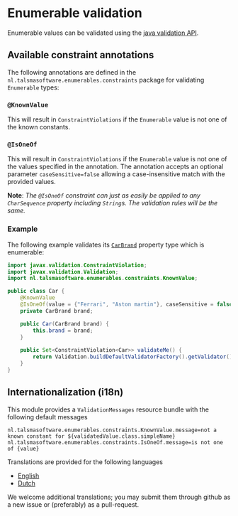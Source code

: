 # Enumerable validation

Enumerable values can be validated using the [java validation API][validation-api].

## Available constraint annotations

The following annotations are defined in the `nl.talsmasoftware.enumerables.constraints` package
for validating `Enumerable` types:

### `@KnownValue`

This will result in `ConstraintViolations` if the `Enumerable` value is not one of the known constants.

### `@IsOneOf`

This will result in `ConstraintViolations` if the `Enumerable` value is not one of the values specified in the annotation.
The annotation accepts an optional parameter `caseSensitive=false` allowing a case-insensitive match with the provided
values.

**Note**: _The `@IsOneOf` constraint can just as easily be applied to any `CharSequence` property including `String`s.
The validation rules will be the same._

### Example

The following example validates its 
[`CarBrand`](src/test/java/nl/talsmasoftware/enumerables/validation/CarBrand.java)
property type which is enumerable:

```java
import javax.validation.ConstraintViolation;
import javax.validation.Validation;
import nl.talsmasoftware.enumerables.constraints.KnownValue;

public class Car {    
    @KnownValue
    @IsOneOf(value = {"Ferrari", "Aston martin"}, caseSensitive = false)
    private CarBrand brand;

    public Car(CarBrand brand) {
        this.brand = brand;
    }
    
    public Set<ConstraintViolation<Car>> validateMe() {
        return Validation.buildDefaultValidatorFactory().getValidator().validate(this);
    }
}
``` 

## Internationalization (i18n)

This module provides a `ValidationMessages` resource bundle with the following default messages
```
nl.talsmasoftware.enumerables.constraints.KnownValue.message=not a known constant for ${validatedValue.class.simpleName}
nl.talsmasoftware.enumerables.constraints.IsOneOf.message=is not one of {value}
```

Translations are provided for the following languages

- [English](src/main/resources/ValidationMessages_en.properties)
- [Dutch](src/main/resources/ValidationMessages_nl.properties)

We welcome additional translations; you may submit them through github as a new issue or (preferably) as a pull-request.

  [validation-api]: http://beanvalidation.org/
